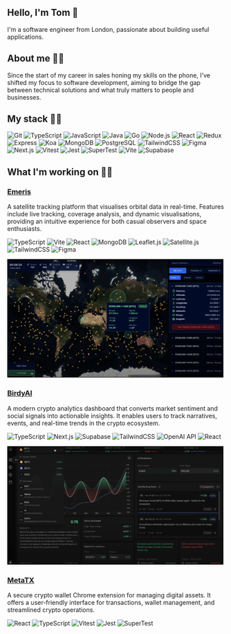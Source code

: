 ## Hello, I'm Tom 👋

I'm a software engineer from London, passionate about building useful applications.

## About me 👨‍🏭

Since the start of my career in sales honing my skills on the phone, I’ve shifted my focus to software development, aiming to bridge the gap between technical solutions and what truly matters to people and businesses.

## My stack 👨‍🔬
![Git](https://img.shields.io/badge/-Git-F05032?logo=git&logoColor=white)
![TypeScript](https://img.shields.io/badge/-TypeScript-3178C6?logo=typescript&logoColor=white)
![JavaScript](https://img.shields.io/badge/-JavaScript-F7DF1E?logo=javascript&logoColor=black)
![Java](https://img.shields.io/badge/-Java-007396?logo=java&logoColor=white)
![Go](https://img.shields.io/badge/-Go-00ADD8?logo=go&logoColor=white)
![Node.js](https://img.shields.io/badge/-Node.js-339933?logo=nodedotjs&logoColor=white)
![React](https://img.shields.io/badge/-React-61DAFB?logo=react&logoColor=black)
![Redux](https://img.shields.io/badge/-Redux-764ABC?logo=redux&logoColor=white)
![Express](https://img.shields.io/badge/-Express-000000?logo=express&logoColor=white)
![Koa](https://img.shields.io/badge/-Koa-333333?logoColor=white)
![MongoDB](https://img.shields.io/badge/-MongoDB-47A248?logo=mongodb&logoColor=white)
![PostgreSQL](https://img.shields.io/badge/-PostgreSQL-336791?logo=postgresql&logoColor=white)
![TailwindCSS](https://img.shields.io/badge/-TailwindCSS-06B6D4?logo=tailwindcss&logoColor=white)
![Figma](https://img.shields.io/badge/-Figma-F24E1E?logo=figma&logoColor=white)
![Next.js](https://img.shields.io/badge/-Next.js-000000?logo=nextdotjs&logoColor=white)
![Vitest](https://img.shields.io/badge/-Vitest-6E9F18?logo=vitest&logoColor=white)
![Jest](https://img.shields.io/badge/-Jest-C21325?logo=jest&logoColor=white)
![SuperTest](https://img.shields.io/badge/-SuperTest-333333?logoColor=white)
![Vite](https://img.shields.io/badge/-Vite-646CFF?logo=vite&logoColor=white)
![Supabase](https://img.shields.io/badge/-Supabase-3FCF8E?logo=supabase&logoColor=white)

## What I'm working on 👨‍💻

### [Emeris](https://github.com/tomghaines/emeris)  
A satellite tracking platform that visualises orbital data in real-time. Features include live tracking, coverage analysis, and dynamic visualisations, providing an intuitive experience for both casual observers and space enthusiasts.

![TypeScript](https://img.shields.io/badge/-TypeScript-3178C6?logo=typescript&logoColor=white)
![Vite](https://img.shields.io/badge/-Vite-646CFF?logo=vite&logoColor=white)
![React](https://img.shields.io/badge/-React-61DAFB?logo=react&logoColor=black)
![MongoDB](https://img.shields.io/badge/-MongoDB-47A248?logo=mongodb&logoColor=white)
![Leaflet.js](https://img.shields.io/badge/-Leaflet.js-199900?logo=leaflet&logoColor=white)
![Satellite.js](https://img.shields.io/badge/-Satellite.js-333333?logoColor=white)
![TailwindCSS](https://img.shields.io/badge/-TailwindCSS-06B6D4?logo=tailwindcss&logoColor=white)
![Figma](https://img.shields.io/badge/-Figma-F24E1E?logo=figma&logoColor=white)

<img src="./public/images/emerisimg.jpg" width="500" />


### [BirdyAI](https://github.com/kayyueth/birdy_ai)
A modern crypto analytics dashboard that converts market sentiment and social signals into actionable insights. It enables users to track narratives, events, and real-time trends in the crypto ecosystem.

![TypeScript](https://img.shields.io/badge/-TypeScript-3178C6?logo=typescript&logoColor=white)
![Next.js](https://img.shields.io/badge/-Next.js-000000?logo=nextdotjs&logoColor=white)
![Supabase](https://img.shields.io/badge/-Supabase-3FCF8E?logo=supabase&logoColor=white)
![TailwindCSS](https://img.shields.io/badge/-TailwindCSS-06B6D4?logo=tailwindcss&logoColor=white)
![OpenAI API](https://img.shields.io/badge/-OpenAI_API-412991?logo=openai&logoColor=white)
![React](https://img.shields.io/badge/-React-61DAFB?logo=react&logoColor=black)

<img src="./public/images/birdyaiimg.jpg" width="500" />

### [MetaTX](https://github.com/kayyueth/metatx-crypto-wallet)
A secure crypto wallet Chrome extension for managing digital assets. It offers a user-friendly interface for transactions, wallet management, and streamlined crypto operations.

![React](https://img.shields.io/badge/-React-61DAFB?logo=react&logoColor=black)
![TypeScript](https://img.shields.io/badge/-TypeScript-3178C6?logo=typescript&logoColor=white)
![Vitest](https://img.shields.io/badge/-Vitest-6E9F18?logo=vitest&logoColor=white)
![Jest](https://img.shields.io/badge/-Jest-C21325?logo=jest&logoColor=white)
![SuperTest](https://img.shields.io/badge/-SuperTest-333333?logoColor=white)



